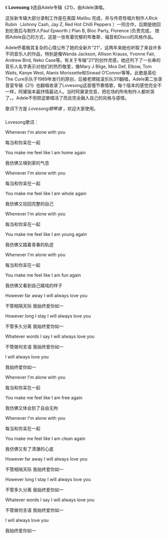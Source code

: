 

《 **Lovesong** 》选自Adele专辑《21》，由Adele演唱。

这张新专辑大部分录制工作是在美国 Malibu 完成，并与传奇性唱片制作人Rick Rubin（Johnny Cash, Jay Z, Red Hot
Chilli Peppers ）一同合作，后期是她回到伦敦后与制作人Paul Epworth ( Plan B, Bloc Party, Florence
)负责完成， 按照Adele自己的方式，这是一张有着忧郁的布鲁斯、福音和Disco的风格作品。

Adele怀着极其复杂的心情公布了她的全新片“21”，这两年来她也听取了来自许多不同音乐人的作品，特别是像Wanda Jackson, Allison
Krauss, Yvonne Fair, Andrew Bird, Neko
Case等。有关于专辑“21”的创作灵感，她还列下了一长串的音乐人名字表示对他们的热烈敬爱，像Mary J Blige, Mos Def, Elbow,
Tom Waits, Kanye West, Alanis Morissette和Sinead O’Connor等等。此歌是英伦The
Cure乐队于1989年发行的原创，后被老牌摇滚乐队311翻唱，Adele第二张录音室专辑《21》也翻唱收录了Lovesong这首慢节奏情歌，每个版本的感觉完全不一样，阿黛版本最抒情最动人。当时阿黛录完音，把在场的所有制作人都听哭了。。Adele不但把这歌唱活了而且完全融入自己的风格与感情。

歌词下方是 _Lovesong钢琴谱_ ，欢迎大家使用。

###  
Lovesong歌词：

Whenever I'm alone with you

每当和你呆在一起

You make me feel like I am home again

我仿佛又嗅到家的气息

Whenever I'm alone with you

每当和你呆在一起

You make me feel like I am whole again

我仿佛又拾回完整的自己

Whenever I'm alone with you

每当和你呆在一起

You make me feel like I am young again

我仿佛又踏着青春的轨迹

Whenever I'm alone with you

每当和你呆在一起

You make me feel like I am fun again

我仿佛又看到自己嬉戏的样子

However far away I will always love you

不管相隔天际 我始终爱你如一

However long I stay I will always love you

不管多久分离 我始终爱你如一

Whatever words I say I will always love you

不管做何言语 我始终爱你如一

I will always love you

我始终爱你如一

Whenever I'm alone with you

每当和你呆在一起

You make me feel like I am free again

我仿佛又体会到了自由无拘

Whenever I'm alone with you

每当和你呆在一起

You make me feel like I am clean again

我仿佛又有了清澈的心底

However far away I will always love you

不管相隔天际 我始终爱你如一

However long I stay I will always love you

不管多久分离 我始终爱你如一

Whatever words I say I will always love you

不管做何言语 我始终爱你如一

I will always love you

我始终爱你如一

  

